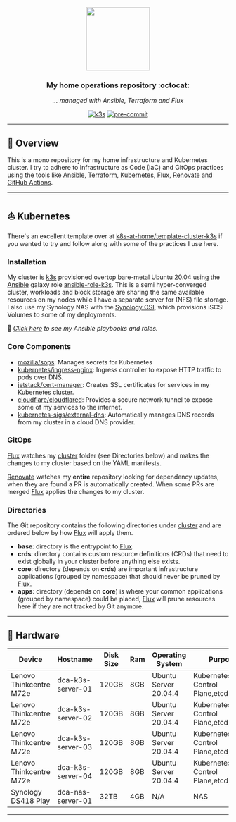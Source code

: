 <div align="center">

<img src="https://camo.githubusercontent.com/5b298bf6b0596795602bd771c5bddbb963e83e0f/68747470733a2f2f692e696d6775722e636f6d2f7031527a586a512e706e67" align="center" width="144px" height="144px"/>

### My home operations repository :octocat:

_... managed with Ansible, Terraform and Flux_

</div>

<div align="center">

[![k3s](https://img.shields.io/badge/k3s-v1.23.4-brightgreen?style=for-the-badge&logo=kubernetes&logoColor=white)](https://k3s.io/)
[![pre-commit](https://img.shields.io/badge/pre--commit-enabled-brightgreen?logo=pre-commit&logoColor=white&style=for-the-badge)](https://github.com/pre-commit/pre-commit)

</div>

---

## 📖 Overview

This is a mono repository for my home infrastructure and Kubernetes cluster. I try to adhere to Infrastructure as Code (IaC) and GitOps practices using the tools like [Ansible](https://www.ansible.com/), [Terraform](https://www.terraform.io/), [Kubernetes](https://kubernetes.io/), [Flux](https://github.com/fluxcd/flux2), [Renovate](https://github.com/renovatebot/renovate) and [GitHub Actions](https://github.com/features/actions).

---

## ⛵ Kubernetes

There's an excellent template over at [k8s-at-home/template-cluster-k3s](https://github.com/k8s-at-home/template-cluster-k3s) if you wanted to try and follow along with some of the practices I use here.

### Installation

My cluster is [k3s](https://k3s.io/) provisioned overtop bare-metal Ubuntu 20.04 using the [Ansible](https://www.ansible.com/) galaxy role [ansible-role-k3s](https://github.com/PyratLabs/ansible-role-k3s). This is a semi hyper-converged cluster, workloads and block storage are sharing the same available resources on my nodes while I have a separate server for (NFS) file storage. I also use my Synology NAS with the [Synology CSI](https://github.com/SynologyOpenSource/synology-csi), which provisions iSCSI Volumes to some of my deployments.

🔸 _[Click here](./ansible/) to see my Ansible playbooks and roles._

### Core Components

- [mozilla/sops](https://toolkit.fluxcd.io/guides/mozilla-sops/): Manages secrets for Kubernetes
- [kubernetes/ingress-nginx](https://github.com/kubernetes/ingress-nginx/): Ingress controller to expose HTTP traffic to pods over DNS.
- [jetstack/cert-manager](https://cert-manager.io/docs/): Creates SSL certificates for services in my Kubernetes cluster.
- [cloudflare/cloudflared](https://github.com/cloudflare/cloudflared): Provides a secure network tunnel to expose some of my services to the internet.
- [kubernetes-sigs/external-dns](https://github.com/kubernetes-sigs/external-dns): Automatically manages DNS records from my cluster in a cloud DNS provider.

### GitOps

[Flux](https://github.com/fluxcd/flux2) watches my [cluster](./cluster/) folder (see Directories below) and makes the changes to my cluster based on the YAML manifests.

[Renovate](https://github.com/renovatebot/renovate) watches my **entire** repository looking for dependency updates, when they are found a PR is automatically created. When some PRs are merged [Flux](https://github.com/fluxcd/flux2) applies the changes to my cluster.

### Directories

The Git repository contains the following directories under [cluster](./cluster/) and are ordered below by how [Flux](https://github.com/fluxcd/flux2) will apply them.

- **base**: directory is the entrypoint to [Flux](https://github.com/fluxcd/flux2).
- **crds**: directory contains custom resource definitions (CRDs) that need to exist globally in your cluster before anything else exists.
- **core**: directory (depends on **crds**) are important infrastructure applications (grouped by namespace) that should never be pruned by [Flux](https://github.com/fluxcd/flux2).
- **apps**: directory (depends on **core**) is where your common applications (grouped by namespace) could be placed, [Flux](https://github.com/fluxcd/flux2) will prune resources here if they are not tracked by Git anymore.

---

## 🔧 Hardware

| Device                    | Hostname          | Disk Size    | Ram  | Operating System      | Purpose                              |
|---------------------------|-------------------|--------------|------|-----------------------|--------------------------------------|
| Lenovo Thinkcentre M72e   | dca-k3s-server-01 | 120GB        | 8GB  | Ubuntu Server 20.04.4 | Kubernetes Control Plane,etcd,worker |
| Lenovo Thinkcentre M72e   | dca-k3s-server-02 | 120GB        | 8GB  | Ubuntu Server 20.04.4 | Kubernetes Control Plane,etcd,worker |
| Lenovo Thinkcentre M72e   | dca-k3s-server-03 | 120GB        | 8GB  | Ubuntu Server 20.04.4 | Kubernetes Control Plane,etcd,worker |
| Lenovo Thinkcentre M72e   | dca-k3s-server-04 | 120GB        | 8GB  | Ubuntu Server 20.04.4 | Kubernetes Control Plane,etcd,worker |
| Synology DS418 Play       | dca-nas-server-01 | 32TB         | 4GB  | N/A                   | NAS                                  |

---
